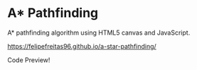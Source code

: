 # A* Pathfinding
A* pathfinding algorithm using HTML5 canvas and JavaScript.

https://felipefreitas96.github.io/a-star-pathfinding/

Code Preview!
